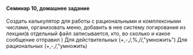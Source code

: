 #### Семинар 10, домашнее задание

Создать калькулятор для работы с рациональными и комплексными числами, организовать меню, 
добавить в нее систему логирования из лекции(в отдельный файл записывается, кто, во сколько и какое сообщение отправил ) 
Для действительных (+,-,/,%,//,"умножить") Для рациональных (+,-,/,"умножить)